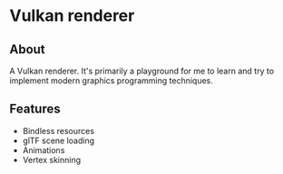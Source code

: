 # Vulkan renderer

## About
A Vulkan renderer. It's primarily a playground for me to learn and try to implement modern graphics programming techniques. 

## Features
- Bindless resources
- glTF scene loading
- Animations
- Vertex skinning

